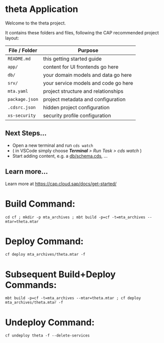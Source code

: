 # theta Application

Welcome to the theta project.

It contains these folders and files, following the CAP recommended project layout:

File / Folder | Purpose
---------|----------
`README.md` | this getting started guide
`app/` | content for UI frontends go here
`db/` | your domain models and data go here
`srv/` | your service models and code go here
`mta.yaml` | project structure and relationships
`package.json` | project metadata and configuration
`.cdsrc.json` | hidden project configuration
`xs-security` | security profile configuration


## Next Steps...

- Open a new terminal and run  `cds watch`
- ( in VSCode simply choose _**Terminal** > Run Task > cds watch_ )
- Start adding content, e.g. a [db/schema.cds](db/schema.cds), ...


## Learn more...

Learn more at https://cap.cloud.sap/docs/get-started/

# Build Command:
```
cd cf ; mkdir -p mta_archives ; mbt build -p=cf -t=mta_archives --mtar=theta.mtar
```

# Deploy Command:
```
cf deploy mta_archives/theta.mtar -f
```

# Subsequent Build+Deploy Commands:
```
mbt build -p=cf -t=mta_archives --mtar=theta.mtar ; cf deploy mta_archives/theta.mtar -f
```

# Undeploy Command:
```
cf undeploy theta -f --delete-services
```
